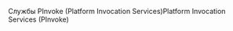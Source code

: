 <span data-ttu-id="cc70f-101">Службы PInvoke (Platform Invocation Services)</span><span class="sxs-lookup"><span data-stu-id="cc70f-101">Platform Invocation Services (PInvoke)</span></span>